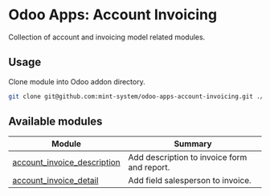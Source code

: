 # Odoo Apps: Account Invoicing

Collection of account and invoicing model related modules.

## Usage

Clone module into Odoo addon directory.

```bash
git clone git@github.com:mint-system/odoo-apps-account-invoicing.git ./addons/account_invoicing
```

## Available modules

| Module                                                      | Summary                                     |
| ----------------------------------------------------------- | ------------------------------------------- |
| [account_invoice_description](account_invoice_description/) | Add description to invoice form and report. |
| [account_invoice_detail](account_invoice_detail/)           | Add field salesperson to invoice.           |
